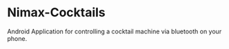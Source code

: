 # Nimax-Cocktails
Android Application for controlling a cocktail machine via bluetooth on your phone.
